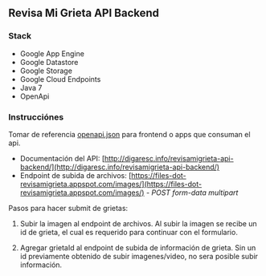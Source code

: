 ## Revisa Mi Grieta API Backend

### Stack
- Google App Engine
- Google Datastore
- Google Storage 
- Google Cloud Endpoints
- Java 7
- OpenApi

### Instrucciónes

Tomar de referencia [openapi.json](https://github.com/digaresc/revisamigrieta-api-backend/blob/master/openapi.json) para frontend o apps que consuman el api.

- Documentación del API: [http://digaresc.info/revisamigrieta-api-backend/](http://digaresc.info/revisamigrieta-api-backend/)
- Endpoint de subida de archivos:
[https://files-dot-revisamigrieta.appspot.com/images/](https://files-dot-revisamigrieta.appspot.com/images/) - *POST form-data multipart* 

Pasos para hacer submit de grietas:

1. Subir la imagen al endpoint de archivos. Al subir la imagen se recibe un id de grieta, el cual es requerido para continuar con el formulario.

2. Agregar grietaId al endpoint de subida de información de grieta. Sin un id previamente obtenido de subir imagenes/video, no sera posible subir información.

